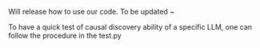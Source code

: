 Will release how to use our code. To be updated ~ 

To have a quick test of causal discovery ability of a specific LLM, one can follow the procedure in the test.py
